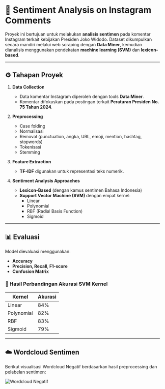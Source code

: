 # 📝 Sentiment Analysis on Instagram Comments

Proyek ini bertujuan untuk melakukan **analisis sentimen** pada komentar Instagram terkait kebijakan Presiden Joko Widodo. Dataset dikumpulkan secara mandiri melalui web scraping dengan **Data Miner**, kemudian dianalisis menggunakan pendekatan **machine learning (SVM)** dan **lexicon-based**.

---

## ⚙️ Tahapan Proyek
1. **Data Collection**
   - Data komentar Instagram diperoleh dengan tools **Data Miner**.  
   - Komentar difokuskan pada postingan terkait **Peraturan Presiden No. 75 Tahun 2024**.  

2. **Preprocessing**
   - Case folding
   - Normalisasi  
   - Removal (punctuation, angka, URL, emoji, mention, hashtag, stopwords)  
   - Tokenisasi  
   - Stemming

3. **Feature Extraction**
   - **TF-IDF** digunakan untuk representasi teks numerik.  

4. **Sentiment Analysis Approaches**
   - **Lexicon-Based** (dengan kamus sentimen Bahasa Indonesia)  
   - **Support Vector Machine (SVM)** dengan empat kernel:  
     - Linear  
     - Polynomial  
     - RBF (Radial Basis Function)  
     - Sigmoid  

---

## 📊 Evaluasi
Model dievaluasi menggunakan:  
- **Accuracy**  
- **Precision, Recall, F1-score**  
- **Confusion Matrix**

### 📌 Hasil Perbandingan Akurasi SVM Kernel
| Kernel      | Akurasi |
|-------------|---------|
| Linear      | 84%     |
| Polynomial  | 82%     |
| RBF         | 83%     |
| Sigmoid     | 79%     |

---

## ☁️ Wordcloud Sentimen

Berikut visualisasi Wordcloud Negatif berdasarkan hasil preprocessing dan pelabelan sentimen:

  ![Wordcloud Negatif](images/wordcloud.png)
